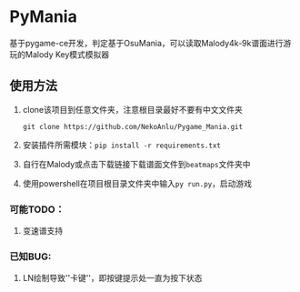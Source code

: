 # PyMania

基于pygame-ce开发，判定基于OsuMania，可以读取Malody4k-9k谱面进行游玩的Malody Key模式模拟器

## 使用方法

1. clone该项目到任意文件夹，注意根目录最好不要有中文文件夹

   ```git
   git clone https://github.com/NekoAnlu/Pygame_Mania.git
   ```

2. 安装插件所需模块：`pip install -r requirements.txt`
3. 自行在Malody或点击下载链接下载谱面文件到`beatmaps`文件夹中
4. 使用powershell在项目根目录文件夹中输入`py run.py`，启动游戏

### 可能TODO：

1. 变速谱支持

### 已知BUG:

1. LN绘制导致''卡键''，即按键提示处一直为按下状态